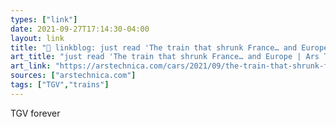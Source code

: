 ```yaml
---
types: ["link"]
date: 2021-09-27T17:14:30-04:00
layout: link
title: "🔗 linkblog: just read 'The train that shrunk France… and Europe | Ars Technica'"
art_title: "just read 'The train that shrunk France… and Europe | Ars Technica"
art_link: "https://arstechnica.com/cars/2021/09/the-train-that-shrunk-france-and-europe/"
sources: ["arstechnica.com"]
tags: ["TGV","trains"]
---
```

TGV forever
